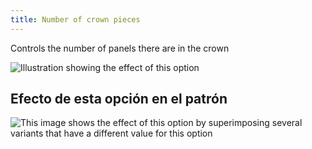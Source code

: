 ```yaml
---
title: Number of crown pieces
---
```


Controls the number of panels there are in the crown

![Illustration showing the effect of this option](gores.svg)

## Efecto de esta opción en el patrón

![This image shows the effect of this option by superimposing several variants that have a different value for this option](holmes_gores_sample.svg "Effect of this option on the pattern")

